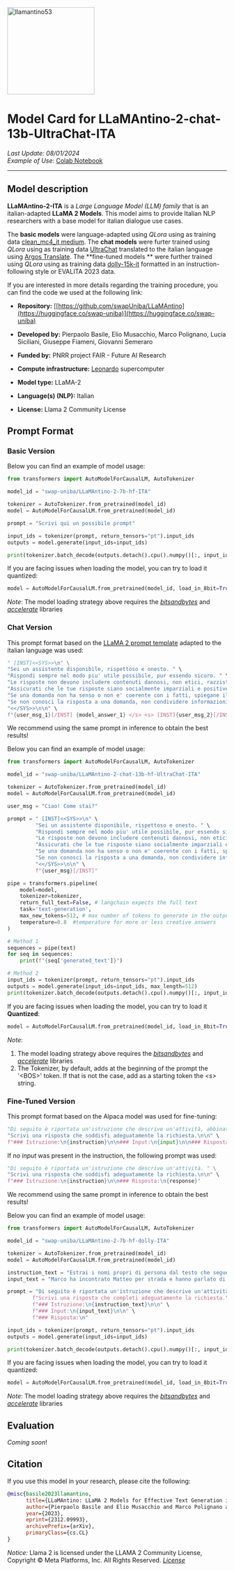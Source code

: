 <img src="https://i.ibb.co/6mHSRm3/llamantino53.jpg" alt="llamantino53" border="0" width="200px">

# Model Card for LLaMAntino-2-chat-13b-UltraChat-ITA
*Last Update: 08/01/2024*<br>
*Example of Use*: [Colab Notebook](https://colab.research.google.com/drive/1xUite70ANLQp8NwQE93jlI3epj_cpua7?usp=sharing)
<hr>

## Model description

<!-- Provide a quick summary of what the model is/does. -->

**LLaMAntino-2-ITA** is a *Large Language Model (LLM) family* that is an italian-adapted **LLaMA 2 Models**. 
This model aims to provide Italian NLP researchers with a base model for italian dialogue use cases.

The **basic models** were language-adapted using *QLora* using as training data [clean_mc4_it medium](https://huggingface.co/datasets/gsarti/clean_mc4_it/viewer/medium). 
The **chat models** were furter trained using *QLora* using as training data [UltraChat](https://github.com/thunlp/ultrachat) translated to the italian language using [Argos Translate](https://pypi.org/project/argostranslate/1.9.1/). 
The **fine-tuned models ** were further trained using *QLora* using as training data [dolly-15k-it](https://huggingface.co/datasets/basilepp19/dolly-15k-it) formatted in an instruction-following style or EVALITA 2023 data.

If you are interested in more details regarding the training procedure, you can find the code we used at the following link:
- **Repository:** [[https://github.com/swapUniba/LLaMAntino](https://huggingface.co/swap-uniba)](https://huggingface.co/swap-uniba)

- **Developed by:** Pierpaolo Basile, Elio Musacchio, Marco Polignano, Lucia Siciliani, Giuseppe Fiameni, Giovanni Semeraro
- **Funded by:** PNRR project FAIR - Future AI Research
- **Compute infrastructure:** [Leonardo](https://www.hpc.cineca.it/systems/hardware/leonardo/) supercomputer
- **Model type:** LLaMA-2
- **Language(s) (NLP):** Italian
- **License:** Llama 2 Community License 


## Prompt Format

### Basic Version
Below you can find an example of model usage:

```python
from transformers import AutoModelForCausalLM, AutoTokenizer

model_id = "swap-uniba/LLaMAntino-2-7b-hf-ITA"

tokenizer = AutoTokenizer.from_pretrained(model_id)
model = AutoModelForCausalLM.from_pretrained(model_id)

prompt = "Scrivi qui un possibile prompt"

input_ids = tokenizer(prompt, return_tensors="pt").input_ids
outputs = model.generate(input_ids=input_ids)

print(tokenizer.batch_decode(outputs.detach().cpu().numpy()[:, input_ids.shape[1]:], skip_special_tokens=True)[0])
```

If you are facing issues when loading the model, you can try to load it quantized:

```python
model = AutoModelForCausalLM.from_pretrained(model_id, load_in_8bit=True)
```

*Note*: The model loading strategy above requires the [*bitsandbytes*](https://pypi.org/project/bitsandbytes/) and [*accelerate*](https://pypi.org/project/accelerate/) libraries


### Chat Version
This prompt format based on the [LLaMA 2 prompt template](https://gpus.llm-utils.org/llama-2-prompt-template/) adapted to the italian language was used:

```python
" [INST]<<SYS>>\n" \
"Sei un assistente disponibile, rispettoso e onesto. " \
"Rispondi sempre nel modo piu' utile possibile, pur essendo sicuro. " \
"Le risposte non devono includere contenuti dannosi, non etici, razzisti, sessisti, tossici, pericolosi o illegali. " \
"Assicurati che le tue risposte siano socialmente imparziali e positive. " \
"Se una domanda non ha senso o non e' coerente con i fatti, spiegane il motivo invece di rispondere in modo non corretto. " \
"Se non conosci la risposta a una domanda, non condividere informazioni false.\n" \
"<</SYS>>\n\n" \
f"{user_msg_1}[/INST] {model_answer_1} </s> <s> [INST]{user_msg_2}[/INST] {model_answer_2} </s> ... <s> [INST]{user_msg_N}[/INST] {model_answer_N} </s>"
```

We recommend using the same prompt in inference to obtain the best results!

Below you can find an example of model usage:

```python
from transformers import AutoModelForCausalLM, AutoTokenizer

model_id = "swap-uniba/LLaMAntino-2-chat-13b-hf-UltraChat-ITA"

tokenizer = AutoTokenizer.from_pretrained(model_id)
model = AutoModelForCausalLM.from_pretrained(model_id)

user_msg = "Ciao! Come stai?"

prompt = " [INST]<<SYS>>\n" \
         "Sei un assistente disponibile, rispettoso e onesto. " \
         "Rispondi sempre nel modo piu' utile possibile, pur essendo sicuro. " \
         "Le risposte non devono includere contenuti dannosi, non etici, razzisti, sessisti, tossici, pericolosi o illegali. " \
         "Assicurati che le tue risposte siano socialmente imparziali e positive. " \
         "Se una domanda non ha senso o non e' coerente con i fatti, spiegane il motivo invece di rispondere in modo non corretto. " \
         "Se non conosci la risposta a una domanda, non condividere informazioni false.\n" \
         "<</SYS>>\n\n" \
         f"{user_msg}[/INST]"

pipe = transformers.pipeline(
    model=model,
    tokenizer=tokenizer,
    return_full_text=False, # langchain expects the full text
    task='text-generation',
    max_new_tokens=512, # max number of tokens to generate in the output
    temperature=0.8  #temperature for more or less creative answers
)

# Method 1
sequences = pipe(text)
for seq in sequences:
    print(f"{seq['generated_text']}")

# Method 2
input_ids = tokenizer(prompt, return_tensors="pt").input_ids
outputs = model.generate(input_ids=input_ids, max_length=512)
print(tokenizer.batch_decode(outputs.detach().cpu().numpy()[:, input_ids.shape[1]:], skip_special_tokens=True)[0])
```

If you are facing issues when loading the model, you can try to load it **Quantized**:

```python
model = AutoModelForCausalLM.from_pretrained(model_id, load_in_8bit=True)
```

*Note*:
1) The model loading strategy above requires the [*bitsandbytes*](https://pypi.org/project/bitsandbytes/) and [*accelerate*](https://pypi.org/project/accelerate/) libraries
2) The Tokenizer, by default, adds at the beginning of the prompt the '\<BOS\>' token. If that is not the case, add as a starting token the *\<s\>* string.


### Fine-Tuned Version 
This prompt format based on the Alpaca model was used for fine-tuning:

```python
"Di seguito è riportata un'istruzione che descrive un'attività, abbinata ad un input che fornisce ulteriore informazione. " \
"Scrivi una risposta che soddisfi adeguatamente la richiesta.\n\n" \
f"### Istruzione:\n{instruction}\n\n### Input:\n{input}\n\n### Risposta:\n{response}"
```

If no *input* was present in the instruction, the following prompt was used:

```python
"Di seguito è riportata un'istruzione che descrive un'attività. " \
"Scrivi una risposta che soddisfi adeguatamente la richiesta.\n\n" \
f"### Istruzione:\n{instruction}\n\n### Risposta:\n{response}"
```

We recommend using the same prompt in inference to obtain the best results!

Below you can find an example of model usage:

```python
from transformers import AutoModelForCausalLM, AutoTokenizer

model_id = "swap-uniba/LLaMAntino-2-7b-hf-dolly-ITA"

tokenizer = AutoTokenizer.from_pretrained(model_id)
model = AutoModelForCausalLM.from_pretrained(model_id)

instruction_text = "Estrai i nomi propri di persona dal testo che segue"
input_text = "Marco ha incontrato Matteo per strada e hanno parlato di Mirco"

prompt = "Di seguito è riportata un'istruzione che descrive un'attività, accompagnata da un input che aggiunge ulteriore informazione. " \
        f"Scrivi una risposta che completi adeguatamente la richiesta.\n\n" \
        f"### Istruzione:\n{instruction_text}\n\n" \
        f"### Input:\n{input_text}\n\n" \
        f"### Risposta:\n"

input_ids = tokenizer(prompt, return_tensors="pt").input_ids
outputs = model.generate(input_ids=input_ids)

print(tokenizer.batch_decode(outputs.detach().cpu().numpy()[:, input_ids.shape[1]:], skip_special_tokens=True)[0])
```

If you are facing issues when loading the model, you can try to load it quantized:

```python
model = AutoModelForCausalLM.from_pretrained(model_id, load_in_8bit=True)
```

*Note*: The model loading strategy above requires the [*bitsandbytes*](https://pypi.org/project/bitsandbytes/) and [*accelerate*](https://pypi.org/project/accelerate/) libraries


   
## Evaluation

<!-- This section describes the evaluation protocols and provides the results. -->

*Coming soon*!

## Citation

<!-- If there is a paper or blog post introducing the model, the APA and Bibtex information for that should go in this section. -->

If you use this model in your research, please cite the following:

```bibtex
@misc{basile2023llamantino,
      title={LLaMAntino: LLaMA 2 Models for Effective Text Generation in Italian Language}, 
      author={Pierpaolo Basile and Elio Musacchio and Marco Polignano and Lucia Siciliani and Giuseppe Fiameni and Giovanni Semeraro},
      year={2023},
      eprint={2312.09993},
      archivePrefix={arXiv},
      primaryClass={cs.CL}
}
```

*Notice:* Llama 2 is licensed under the LLAMA 2 Community License, Copyright © Meta Platforms, Inc. All Rights Reserved. [*License*](https://ai.meta.com/llama/license/)
